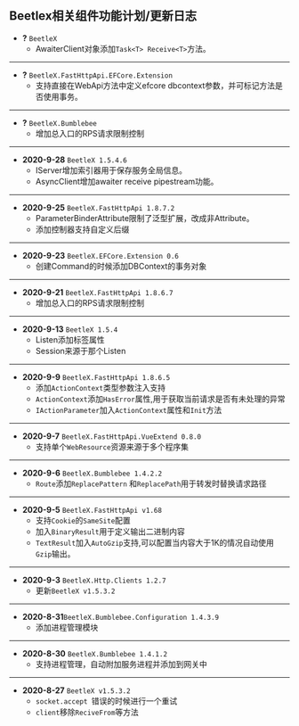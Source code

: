 ## Beetlex相关组件功能计划/更新日志

- **?** `BeetleX`
    -  AwaiterClient对象添加`Task<T> Receive<T>`方法。
---

- **?** `BeetleX.FastHttpApi.EFCore.Extension`
    - 支持直接在WebApi方法中定义efcore dbcontext参数，并可标记方法是否使用事务。
---

- **?** `BeetleX.Bumblebee`
    - 增加总入口的RPS请求限制控制
---

- **2020-9-28** `BeetleX 1.5.4.6`
    - IServer增加索引器用于保存服务全局信息。
    - AsyncClient增加awaiter receive pipestream功能。

---

- **2020-9-25** `BeetleX.FastHttpApi 1.8.7.2`
    - ParameterBinderAttribute限制了泛型扩展，改成非Attribute。
    - 添加控制器支持自定义后缀
---

- **2020-9-23** `BeetleX.EFCore.Extension 0.6`
    - 创建Command的时候添加DBContext的事务对象
---

- **2020-9-21** `BeetleX.FastHttpApi 1.8.6.7`
    - 增加总入口的RPS请求限制控制
---
- **2020-9-13** `BeetleX 1.5.4`
    - Listen添加标签属性
    - Session来源于那个Listen
---
- **2020-9-9** `BeetleX.FastHttpApi 1.8.6.5`
    - 添加`ActionContext`类型参数注入支持
    - `ActionContext`添加`HasError`属性,用于获取当前请求是否有未处理的异常
    - `IActionParameter`加入`ActionContext`属性和`Init`方法
---
- **2020-9-7** `BeetleX.FastHttpApi.VueExtend 0.8.0`
    - 支持单个`WebResource`资源来源于多个程序集
---
- **2020-9-6** `BeetleX.Bumblebee 1.4.2.2`
    - `Route`添加`ReplacePattern` 和`ReplacePath`用于转发时替换请求路径
---
-  **2020-9-5** `BeetleX.FastHttpApi v1.68`
    - 支持`Cookie`的`SameSite`配置
    - 加入`BinaryResult`用于定义输出二进制内容
    - `TextResult`加入`AutoGzip`支持,可以配置当内容大于1K的情况自动使用`Gzip`输出。
----------------

- **2020-9-3** `BeetleX.Http.Clients 1.2.7`
    - 更新`BeetleX v1.5.3.2`
----------------
- **2020-8-31**`BeetleX.Bumblebee.Configuration 1.4.3.9`
    - 添加进程管理模块
---
- **2020-8-30** `BeetleX.Bumblebee 1.4.1.2`
    - 支持进程管理，自动附加服务进程并添加到网关中
-----

- **2020-8-27** `BeetleX v1.5.3.2`
    -  `socket.accept `错误的时候进行一个重试
    - `client`移除`ReciveFrom`等方法




